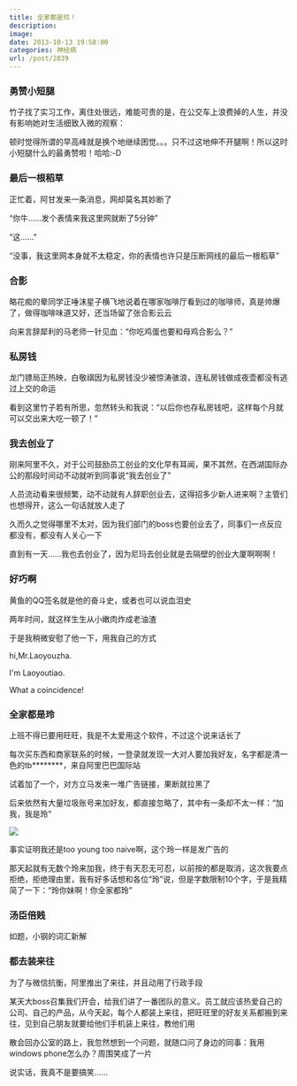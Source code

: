 ```yaml
---
title: 全家都是玲！
description: 
image: 
date: 2013-10-13 19:58:00
categories: 神经病
url: /post/2839
---
```


### 勇赞小短腿

竹子找了实习工作，离住处很远，难能可贵的是，在公交车上浪费掉的人生，并没有影响她对生活细致入微的观察：

顿时觉得所谓的早高峰就是换个地继续困觉。。。只不过这地伸不开腿啊！所以这时小短腿什么的最勇赞啦！哈哈:-D

### 最后一根稻草

正忙着，阿甘发来一条消息，网却莫名其妙断了

“你牛……发个表情来我这里网就断了5分钟”

“这……”

“没事，我这里网本身就不太稳定，你的表情也许只是压断网线的最后一根稻草”

### 合影

略花痴的晕同学正唾沫星子横飞地说着在哪家咖啡厅看到过的咖啡师，真是帅爆了，做得咖啡味道又好，还当场留了张合影云云

向来言辞犀利的马老师一针见血：“你吃鸡蛋也要和母鸡合影么？”

### 私房钱

龙门镖局正热映，白敬祺因为私房钱没少被惊涛骇浪，连私房钱做成夜壶都没有逃过上交的命运

看到这里竹子若有所思，忽然转头和我说：“以后你也存私房钱吧，这样每个月就可以交出来大吃一顿了！”

### 我去创业了

刚来阿里不久，对于公司鼓励员工创业的文化早有耳闻，果不其然，在西湖国际办公的那段时间动不动就听到同事说“我去创业了”

人员流动看来很频繁，动不动就有人辞职创业去，这得招多少新人进来啊？主管们也想得开，这么一句话就放人走了

久而久之觉得哪里不太对，因为我们部门的boss也要创业去了，同事们一点反应都没有，都没有人关心一下

直到有一天……我也去创业了，因为尼玛去创业就是去隔壁的创业大厦啊啊啊！

### 好巧啊

黄鱼的QQ签名就是他的奋斗史，或者也可以说血泪史

两年时间，就这样生生从小嫩肉炸成老油渣

于是我稍微安慰了他一下，用我自己的方式

hi,Mr.Laoyouzha.

I'm Laoyoutiao.

What a coincidence!

### 全家都是玲

上班不得已要用旺旺，我是不太爱用这个软件，不过这个说来话长了

每次买东西和商家联系的时候，一登录就发现一大对人要加我好友，名字都是清一色的tb********，来自阿里巴巴国际站

试着加了一个，对方立马发来一堆广告链接，果断就拉黑了

后来依然有大量垃圾账号来加好友，都直接忽略了，其中有一条却不太一样：“加我，我是玲”

![](https://storage.fleek-internal.com/0a3a8890-e65e-47ce-93d7-0442b9209d38-bucket/blog/posts/2013-10/10-13/1.jpg)

事实证明我还是too young too naive啊，这个玲一样是发广告的

那天起就有无数个玲来加我，终于有天忍无可忍，以前按的都是取消，这次我要点拒绝，拒绝理由里，我有好多话想和各位“玲”说，但是字数限制10个字，于是我精简了一下：“玲你妹啊！你全家都玲”

### 汤臣倍贱

如题，小钢的词汇新解

### 都去装来往

为了与微信抗衡，阿里推出了来往，并且动用了行政手段

某天大boss召集我们开会，给我们讲了一番团队的意义。员工就应该热爱自己的公司、自己的产品，从今天起，每个人都装上来往，把旺旺里的好友关系都搬到来往，见到自己朋友就要给他们手机装上来往，教他们用

散会回办公室的路上，我忽然想到一个问题，就随口问了身边的同事：我用windows phone怎么办？周围笑成了一片

说实话，我真不是要搞笑……
